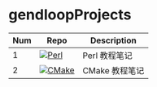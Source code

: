 # gendloopProjects

| **Num** | **Repo** | **Description** |
| ---- | ---- | ---- |
| 1 | [![Perl](https://img.shields.io/static/v1?label=Project&message=Perl&color=blue)](https://github.com/gendloop/Perl)| Perl 教程笔记 |
| 2 | [![CMake](https://img.shields.io/static/v1?label=Project&message=CMake&color=blue)](https://github.com/gendloop/CMake)| CMake 教程笔记 |
